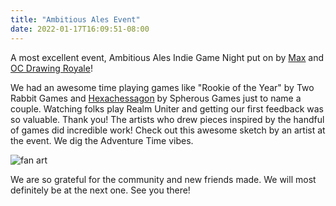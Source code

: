 ```yaml
---
title: "Ambitious Ales Event"
date: 2022-01-17T16:09:51-08:00
---
```

A most excellent event, Ambitious Ales Indie Game Night  put on by [Max](https://www.eventbrite.com/e/ambitious-indie-game-night-3-tickets-224827393787) and [OC Drawing Royale](https://www.meetup.com/OC-Drawing-Royale/)!  



We had an awesome time playing games like "Rookie of the Year" by Two Rabbit Games and
[Hexachessagon](https://spherous.itch.io/hexachessagon) by Spherous Games just to name a couple. Watching folks play Realm Uniter
and getting our first feedback was so valuable. Thank you! The artists who drew pieces inspired by
the handful of games did incredible work! 
Check out this awesome sketch by an artist at the event. We dig the Adventure Time vibes.


![fan art](/images/ru_fanart.jpg)


We are so grateful for the community and new friends made.
We will most definitely be at the next one. See you there! 

